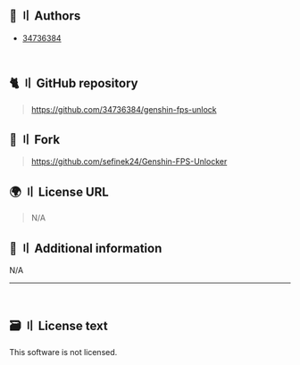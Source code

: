 <!-- [[> SEO
###### Number: 2.3

###### Title: FPS Unlocker License - Stella Mod Documentation
###### Description:
###### Tags: fps unlocker license
###### Canonical: /genshin-impact-reshade/docs?page=license_fps_unlocker
]]> -->

## 👥 〢 Authors
- [34736384](https://github.com/34736384)
<div style="padding-bottom:13px"></div>

[//]: # (## Contributors)
[//]: # (- N/A)

## 🐈 〢 GitHub repository
> https://github.com/34736384/genshin-fps-unlock

## 🍴 〢 Fork
> https://github.com/sefinek24/Genshin-FPS-Unlocker

## 🌍 〢 License URL
> N/A

## 📝 〢 Additional information
N/A

---------------------------------------------------------------------------------------------------------------------------------------------------------------------------------

<br>

## 🗃️ 〢 License text
This software is not licensed.